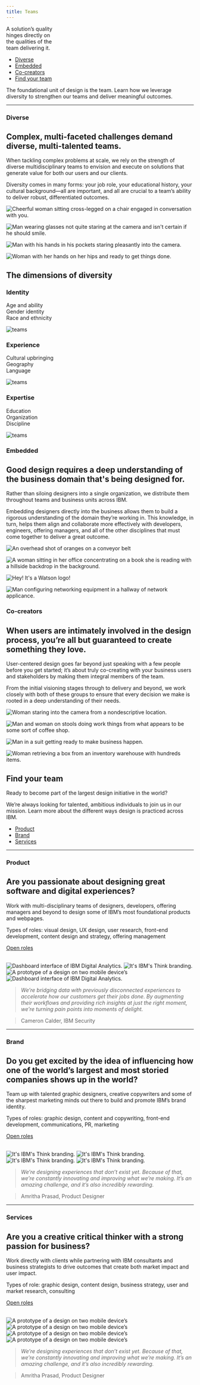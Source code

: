 ```yaml
---
title: Teams
---
```


<title-block>

A solution’s quality<br>hinges directly on<br>
<span>the qualities of the<br>team delivering it.</span>

<anchor-links>

- [Diverse](#diverse)
- [Embedded](#embedded)
- [Co-creators](#co-creators)
- [Find your team](#find-your-team)

</anchor-links>

</title-block>

<grid background="gray-10">
<column lg="8" md="5">

<p size="xl">The foundational unit of design is the
team. Learn how we leverage diversity
to strengthen our teams and deliver meaningful outcomes.</p>

<icon name="PlexArrowDown"></icon>

</column>
</grid>
<grid background="gray-10">
<column lg="16">

<hr>

</column>
<column lg="4" md="5">

### Diverse

</column>
<column lg="8" md="5">

## Complex, multi-faceted challenges demand diverse, multi-talented teams.

When tackling complex problems at scale, we rely on the strength of diverse multidisciplinary teams to envision and execute on solutions that generate value for both our users and our clients.

Diversity comes in many forms: your job role, your educational history, your cultural background—all are important, and all are crucial to a team’s ability to deliver robust, differentiated outcomes.

</column>
<column lg="8" offset_lg="4" md="5">

![Cheerful woman sitting cross-legged on a chair engaged in conversation with you.](images/photo_1.png)

</column>
<column lg="4" md="3">

![Man wearing glasses not quite staring at the camera and isn't certain if he should smile.](images/photo_2.png)

</column>

</column>
<column lg="4" offset_lg="4" md="3">

![Man with his hands in his pockets staring pleasantly into the camera.](images/photo_3.png)

</column>
<column lg="8" md="5">

![Woman with her hands on her hips and ready to get things done.](images/photo_4.png)

</column>
</grid>
<grid background="gray-10">
<column lg="12" offset_lg="4">

## The dimensions of diversity

</column>
<column lg="4" offset_lg="4" border="true" md="5">

### Identity

Age and ability  
Gender identity  
Race and ethnicity

![teams](images/identity.svg)

</column>
<column lg="4" border="true" md="5">

### Experience

Cultural upbringing  
Geography  
Language

![teams](images/experience.svg)

</column>
<column lg="4" border="true" md="5">

### Expertise

Education  
Organization  
Discipline

![teams](images/expertise.svg)

</column>
</grid>
<grid background="gray-10">
<column lg="4">

### Embedded

</column>
<column lg="8" md="5">

## Good design requires a deep understanding of the business domain that's being designed for.

Rather than siloing designers into a single organization, we distribute them throughout teams and business units across IBM.

Embedding designers directly into the business allows them to build a rigorous understanding of the domain they’re working in. This knowledge, in turn, helps them align and collaborate more effectively with developers, engineers, offering managers, and all of the other disciplines that must come together to deliver a great outcome.

</column>
<column lg="8" offset_lg="4" md="5">

![An overhead shot of oranges on a conveyor belt](images/photo_5.png)

</column>
<column lg="4" md="3">

![A woman sitting in her office concentrating on a book she is reading with a hillside backdrop in the background.](images/photo_6.png)

</column>

</column>
<column lg="4" offset_lg="4" md="3">

![Hey! It's a Watson logo!](images/photo_7.png)

</column>
<column lg="8" md="5">

![Man configuring networking equipment in a hallway of network applicance.](images/photo_8.png)

</column>
</grid>
<grid background="gray-10">
<column lg="4">

### Co-creators

</column>
<column lg="8" md="5">

## When users are intimately involved in the design process, you’re all but guaranteed to create something they love.

User-centered design goes far beyond just speaking with a few people before you get started; it’s about truly co-creating with your business users and stakeholders by making them integral members of the team.

From the initial visioning stages through to delivery and beyond, we work closely with both of these groups to ensure that every decision we make is rooted in a deep understanding of their needs.

</column>
<column lg="8" offset_lg="4" md="5">

![Woman staring into the camera from a nondescriptive location.](images/photo_9.png)

</column>
<column lg="4" md="3">

![Man and woman on stools doing work things from what appears to be some sort of coffee shop.](images/photo_10.png)

</column>

</column>
<column lg="4" offset_lg="4" md="3">

![Man in a suit getting ready to make business happen.](images/photo_11.png)

</column>
<column lg="8" md="5">

![Woman retrieving a box from an inventory warehouse with hundreds items.](images/photo_12.png)

</column>
</grid>
<grid background="gray-100">
<column lg="7" md="5">

## Find your team

<p size="xl">Ready to become part of the largest design initiative in the world?

We’re always looking for talented, ambitious individuals to join us in our mission. Learn more about the different ways design is practiced across IBM.</p>

</column>

<column offset_lg="5" lg="4">

<anchor-links>

- [Product](#product)
- [Brand](#brand)
- [Services](#services)

</anchor-links>

</column>
</grid>
<grid background="gray-100">
<column lg="16">

<hr>

</column>
<column lg="4">

### Product

</column>
<column lg="8" md="5">

## Are you passionate about designing great software and digital experiences?

Work with multi-disciplinary teams of designers, developers, offering managers and beyond to design some of IBM’s most foundational products and webpages.

Types of roles: visual design, UX design, user research, front-end development, content design and strategy, offering management

<p><a href=https://careers.ibm.com/ListJobs/All/Search/Position-Type/Early-Professional/primary-job-category/Design---Offering-Management//?lang=en><span>Open roles</span> <icon color="blue" name="ArrowUpRight20" inline="true"></icon></a></p><br>

</column>
<column lg="8" offset_lg="4" md="5">

<carousel id="c1">
  <img src="images/Image_5.png" alt="Dashboard interface of IBM Digital Analytics."/>
  <img src="images/Image_6.png" alt="It's IBM's Think branding."/>
  <img src="images/Image_7.png" alt="A prototype of a design on two mobile device’s"/>
  <img src="images/Image_5.png" alt="Dashboard interface of IBM Digital Analytics."/>
</carousel>

</column>
<column lg="3"  md="3"  md="3" sm="0">

> _We’re bridging data with previously disconnected experiences to accelerate how our customers get their jobs done. By augmenting their workflows and providing rich insights at just the right moment, we’re turning pain points into moments of delight._

> Cameron Calder, IBM Security

</column>
</grid>
<grid background="gray-100">
<column lg="16">

<hr>

</column>
<column lg="4">

### Brand

</column>
<column lg="8" md="5">

## Do you get excited by the idea of influencing how one of the world’s largest and most storied companies shows up in the world?

Team up with talented graphic designers, creative copywriters and some of the sharpest marketing minds out there to build and promote IBM’s brand identity.

Types of roles: graphic design, content and copywriting, front-end development, communications, PR, marketing

<p><a href=#><span>Open roles</span> <icon color="blue" name="ArrowUpRight20" inline="true"></icon></a></p><br>

</column>
<column lg="8" offset_lg="4" md="5">

<carousel id="c2">
  <img src="images/Image_6.png" alt="It's IBM's Think branding."/>
  <img src="images/Image_6.png" alt="It's IBM's Think branding."/>
  <img src="images/Image_6.png" alt="It's IBM's Think branding."/>
  <img src="images/Image_6.png" alt="It's IBM's Think branding."/>
</carousel>

</column>
<column lg="3" md="3" sm="0">

> _We’re designing experiences that don’t exist yet. Because of that, we’re constantly innovating and improving what we’re making. It’s an amazing challenge, and it’s also incredibly rewarding._

> Amritha Prasad, Product Designer

</column>
</grid>
<grid background="gray-100">
<column lg="16">

<hr>

</column>
<column lg="4">

### Services

</column>
<column lg="8" md="5">

## Are you a creative critical thinker with a strong passion for business?

Work directly with clients while partnering with IBM consultants and business strategists to drive outcomes that create both market impact and user impact.

Types of role: graphic design, content design, business strategy, user and market research, consulting

<p><a href=https://www.ibm.com/services/careers><span>Open roles</span> <icon color="blue" name="ArrowUpRight20" inline="true"></icon></a></p><br>

</column>
<column lg="8" offset_lg="4" md="5">

<carousel id="c3">
  <img src="images/Image_7.png" alt="A prototype of a design on two mobile device’s"/>
  <img src="images/Image_7.png" alt="A prototype of a design on two mobile device’s"/>
  <img src="images/Image_7.png" alt="A prototype of a design on two mobile device’s"/>
  <img src="images/Image_7.png" alt="A prototype of a design on two mobile device’s"/>
</carousel>

</column>
<column lg="3" md="3" sm="0"">

> _We’re designing experiences that don’t exist yet. Because of that, we’re constantly innovating and improving what we’re making. It’s an amazing challenge, and it’s also incredibly rewarding._

> Amritha Prasad, Product Designer

</column>
</grid>
